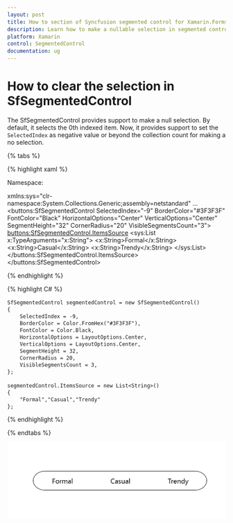 ```yaml
---
layout: post
title: How to section of Syncfusion segmented control for Xamarin.Forms
description: Learn how to make a nullable selection in segmented control
platform: Xamarin
control: SegmentedControl
documentation: ug
---
```


# How to clear the selection in SfSegmentedControl

The SfSegmentedControl provides support to make a null selection. By default, it selects the 0th indexed item. Now, it provides support to set the `SelectedIndex` as negative value or beyond the collection count for making a no selection.

{% tabs %}

{% highlight xaml %}

Namespace:

xmlns:sys="clr-namespace:System.Collections.Generic;assembly=netstandard"
...
   <buttons:SfSegmentedControl
        SelectedIndex="-9"
        BorderColor="#3F3F3F"
        FontColor="Black"
        HorizontalOptions="Center"
        VerticalOptions="Center"
        SegmentHeight="32"
        CornerRadius="20"
        VisibleSegmentsCount="3">
        <buttons:SfSegmentedControl.ItemsSource>
            <sys:List x:TypeArguments="x:String">
                <x:String>Formal</x:String>
                <x:String>Casual</x:String>
                <x:String>Trendy</x:String>
            </sys:List>
        </buttons:SfSegmentedControl.ItemsSource>
    </buttons:SfSegmentedControl>

{% endhighlight %}

{% highlight C# %}

    SfSegmentedControl segmentedControl = new SfSegmentedControl()
    {
        SelectedIndex = -9,
        BorderColor = Color.FromHex("#3F3F3F"),
        FontColor = Color.Black,
        HorizontalOptions = LayoutOptions.Center,
        VerticalOptions = LayoutOptions.Center,
        SegmentHeight = 32,
        CornerRadius = 20,
        VisibleSegmentsCount = 3,
    };

    segmentedControl.ItemsSource = new List<String>()
    {
        "Formal","Casual","Trendy"
    };

{% endhighlight %}

{% endtabs %}

![Indicates the nullable selection of SfSegmentedControl in Xamarin.Forms](images/how-to/Xamarin_Forms_SegmentedControl_Nullable_Selection.png)
